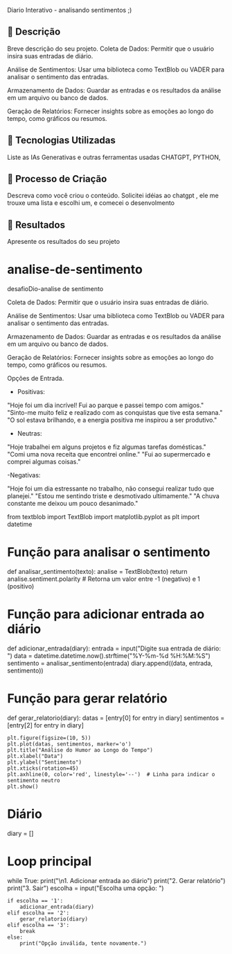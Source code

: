 Diario Interativo - analisando sentimentos ;)

## 📒 Descrição
Breve descrição do seu projeto.
Coleta de Dados: Permitir que o usuário insira suas entradas de diário.

Análise de Sentimentos: Usar uma biblioteca como TextBlob ou VADER para analisar o sentimento das entradas.

Armazenamento de Dados: Guardar as entradas e os resultados da análise em um arquivo ou banco de dados.

Geração de Relatórios: Fornecer insights sobre as emoções ao longo do tempo, como gráficos ou resumos.

## 🤖 Tecnologias Utilizadas
Liste as IAs Generativas e outras ferramentas usadas
CHATGPT, PYTHON, 

## 🧐 Processo de Criação
Descreva como você criou o conteúdo.
Solicitei idéias ao chatgpt , ele me trouxe uma lista e escolhi um, e comecei o desenvolmento 

## 🚀 Resultados
Apresente os resultados do seu projeto


# analise-de-sentimento
desafioDio-analise de sentimento 

Coleta de Dados: Permitir que o usuário insira suas entradas de diário.

Análise de Sentimentos: Usar uma biblioteca como TextBlob ou VADER para analisar o sentimento das entradas.

Armazenamento de Dados: Guardar as entradas e os resultados da análise em um arquivo ou banco de dados.

Geração de Relatórios: Fornecer insights sobre as emoções ao longo do tempo, como gráficos ou resumos.

Opções de Entrada.

- Positivas:

"Hoje foi um dia incrível! Fui ao parque e passei tempo com amigos."
"Sinto-me muito feliz e realizado com as conquistas que tive esta semana."
"O sol estava brilhando, e a energia positiva me inspirou a ser produtivo."

- Neutras:
  
"Hoje trabalhei em alguns projetos e fiz algumas tarefas domésticas."
"Comi uma nova receita que encontrei online."
"Fui ao supermercado e comprei algumas coisas."


-Negativas:

"Hoje foi um dia estressante no trabalho, não consegui realizar tudo que planejei."
"Estou me sentindo triste e desmotivado ultimamente."
"A chuva constante me deixou um pouco desanimado."



from textblob import TextBlob
import matplotlib.pyplot as plt
import datetime

# Função para analisar o sentimento
def analisar_sentimento(texto):
    analise = TextBlob(texto)
    return analise.sentiment.polarity  # Retorna um valor entre -1 (negativo) e 1 (positivo)

# Função para adicionar entrada ao diário
def adicionar_entrada(diary):
    entrada = input("Digite sua entrada de diário: ")
    data = datetime.datetime.now().strftime("%Y-%m-%d %H:%M:%S")
    sentimento = analisar_sentimento(entrada)
    diary.append((data, entrada, sentimento))

# Função para gerar relatório
def gerar_relatorio(diary):
    datas = [entry[0] for entry in diary]
    sentimentos = [entry[2] for entry in diary]
    
    plt.figure(figsize=(10, 5))
    plt.plot(datas, sentimentos, marker='o')
    plt.title("Análise do Humor ao Longo do Tempo")
    plt.xlabel("Data")
    plt.ylabel("Sentimento")
    plt.xticks(rotation=45)
    plt.axhline(0, color='red', linestyle='--')  # Linha para indicar o sentimento neutro
    plt.show()

# Diário
diary = []

# Loop principal
while True:
    print("\n1. Adicionar entrada ao diário")
    print("2. Gerar relatório")
    print("3. Sair")
    escolha = input("Escolha uma opção: ")

    if escolha == '1':
        adicionar_entrada(diary)
    elif escolha == '2':
        gerar_relatorio(diary)
    elif escolha == '3':
        break
    else:
        print("Opção inválida, tente novamente.")

